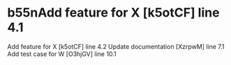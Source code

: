 # b55nAdd feature for X [k5otCF] line 4.1
Add feature for X [k5otCF] line 4.2
Update documentation [XzrpwM] line 7.1
Add test case for W [O3hjGV] line 10.1
